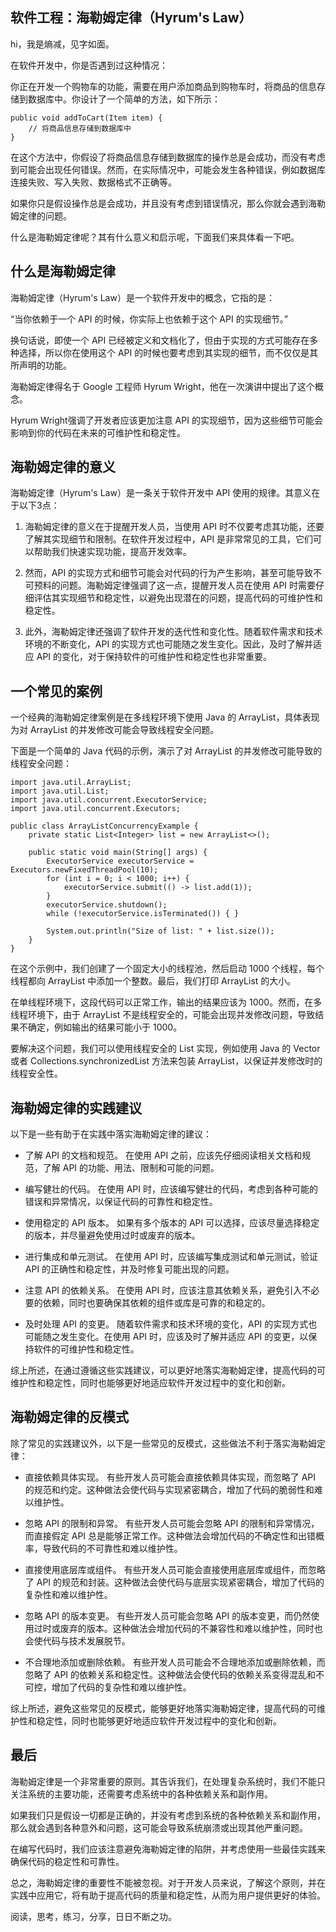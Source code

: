 
## 软件工程：海勒姆定律（Hyrum's Law）
hi，我是熵减，见字如面。

在软件开发中，你是否遇到过这种情况：

你正在开发一个购物车的功能，需要在用户添加商品到购物车时，将商品的信息存储到数据库中。你设计了一个简单的方法，如下所示：

	public void addToCart(Item item) {
	    // 将商品信息存储到数据库中
	}
在这个方法中，你假设了将商品信息存储到数据库的操作总是会成功，而没有考虑到可能会出现任何错误。然而，在实际情况中，可能会发生各种错误，例如数据库连接失败、写入失败、数据格式不正确等。

如果你只是假设操作总是会成功，并且没有考虑到错误情况，那么你就会遇到海勒姆定律的问题。

什么是海勒姆定律呢？其有什么意义和启示呢，下面我们来具体看一下吧。

## 什么是海勒姆定律
海勒姆定律（Hyrum's Law）是一个软件开发中的概念，它指的是：

“当你依赖于一个 API 的时候，你实际上也依赖于这个 API 的实现细节。”

换句话说，即使一个 API 已经被定义和文档化了，但由于实现的方式可能存在多种选择，所以你在使用这个 API 的时候也要考虑到其实现的细节，而不仅仅是其所声明的功能。

海勒姆定律得名于 Google 工程师 Hyrum Wright，他在一次演讲中提出了这个概念。

Hyrum Wright强调了开发者应该更加注意 API 的实现细节，因为这些细节可能会影响到你的代码在未来的可维护性和稳定性。

## 海勒姆定律的意义
海勒姆定律（Hyrum's Law）是一条关于软件开发中 API 使用的规律。其意义在于以下3点：

1. 海勒姆定律的意义在于提醒开发人员，当使用 API 时不仅要考虑其功能，还要了解其实现细节和限制。在软件开发过程中，API 是非常常见的工具，它们可以帮助我们快速实现功能，提高开发效率。

2. 然而，API 的实现方式和细节可能会对代码的行为产生影响，甚至可能导致不可预料的问题。海勒姆定律强调了这一点，提醒开发人员在使用 API 时需要仔细评估其实现细节和稳定性，以避免出现潜在的问题，提高代码的可维护性和稳定性。

3. 此外，海勒姆定律还强调了软件开发的迭代性和变化性。随着软件需求和技术环境的不断变化，API 的实现方式也可能随之发生变化。因此，及时了解并适应 API 的变化，对于保持软件的可维护性和稳定性也非常重要。

## 一个常见的案例
一个经典的海勒姆定律案例是在多线程环境下使用 Java 的 ArrayList，具体表现为对 ArrayList 的并发修改可能会导致线程安全问题。

下面是一个简单的 Java 代码的示例，演示了对 ArrayList 的并发修改可能导致的线程安全问题：

	import java.util.ArrayList;
	import java.util.List;
	import java.util.concurrent.ExecutorService;
	import java.util.concurrent.Executors;

	public class ArrayListConcurrencyExample {
	    private static List<Integer> list = new ArrayList<>();

	    public static void main(String[] args) {
	        ExecutorService executorService = Executors.newFixedThreadPool(10);
	        for (int i = 0; i < 1000; i++) {
	            executorService.submit(() -> list.add(1));
	        }
	        executorService.shutdown();
	        while (!executorService.isTerminated()) { }

	        System.out.println("Size of list: " + list.size());
	    }
	}
在这个示例中，我们创建了一个固定大小的线程池，然后启动 1000 个线程，每个线程都向 ArrayList 中添加一个整数。最后，我们打印 ArrayList 的大小。

在单线程环境下，这段代码可以正常工作，输出的结果应该为 1000。然而，在多线程环境下，由于 ArrayList 不是线程安全的，可能会出现并发修改问题，导致结果不确定，例如输出的结果可能小于 1000。

要解决这个问题，我们可以使用线程安全的 List 实现，例如使用 Java 的 Vector 或者 Collections.synchronizedList 方法来包装 ArrayList，以保证并发修改时的线程安全性。

## 海勒姆定律的实践建议
以下是一些有助于在实践中落实海勒姆定律的建议：

+ 了解 API 的文档和规范。 在使用 API 之前，应该先仔细阅读相关文档和规范，了解 API 的功能、用法、限制和可能的问题。

+ 编写健壮的代码。 在使用 API 时，应该编写健壮的代码，考虑到各种可能的错误和异常情况，以保证代码的可靠性和稳定性。

+ 使用稳定的 API 版本。 如果有多个版本的 API 可以选择，应该尽量选择稳定的版本，并尽量避免使用过时或废弃的版本。

+ 进行集成和单元测试。 在使用 API 时，应该编写集成测试和单元测试，验证 API 的正确性和稳定性，并及时修复可能出现的问题。

+ 注意 API 的依赖关系。 在使用 API 时，应该注意其依赖关系，避免引入不必要的依赖，同时也要确保其依赖的组件或库是可靠的和稳定的。

+ 及时处理 API 的变更。 随着软件需求和技术环境的变化，API 的实现方式也可能随之发生变化。在使用 API 时，应该及时了解并适应 API 的变更，以保持软件的可维护性和稳定性。

综上所述，在通过遵循这些实践建议，可以更好地落实海勒姆定律，提高代码的可维护性和稳定性，同时也能够更好地适应软件开发过程中的变化和创新。

## 海勒姆定律的反模式
除了常见的实践建议外，以下是一些常见的反模式，这些做法不利于落实海勒姆定律：

+ 直接依赖具体实现。 有些开发人员可能会直接依赖具体实现，而忽略了 API 的规范和约定。这种做法会使代码与实现紧密耦合，增加了代码的脆弱性和难以维护性。

+ 忽略 API 的限制和异常。 有些开发人员可能会忽略 API 的限制和异常情况，而直接假定 API 总是能够正常工作。这种做法会增加代码的不确定性和出错概率，导致代码的不可靠性和难以维护性。

+ 直接使用底层库或组件。 有些开发人员可能会直接使用底层库或组件，而忽略了 API 的规范和封装。这种做法会使代码与底层实现紧密耦合，增加了代码的复杂性和难以维护性。

+ 忽略 API 的版本变更。 有些开发人员可能会忽略 API 的版本变更，而仍然使用过时或废弃的版本。这种做法会增加代码的不兼容性和难以维护性，同时也会使代码与技术发展脱节。

+ 不合理地添加或删除依赖。 有些开发人员可能会不合理地添加或删除依赖，而忽略了 API 的依赖关系和稳定性。这种做法会使代码的依赖关系变得混乱和不可控，增加了代码的复杂性和难以维护性。

综上所述，避免这些常见的反模式，能够更好地落实海勒姆定律，提高代码的可维护性和稳定性，同时也能够更好地适应软件开发过程中的变化和创新。

## 最后
海勒姆定律是一个非常重要的原则。其告诉我们，在处理复杂系统时，我们不能只关注系统的主要功能，还需要考虑系统中的各种依赖关系和副作用。

如果我们只是假设一切都是正确的，并没有考虑到系统的各种依赖关系和副作用，那么就会遇到各种意外和问题，这可能会导致系统崩溃或出现其他严重问题。

在编写代码时，我们应该注意避免海勒姆定律的陷阱，并考虑使用一些最佳实践来确保代码的稳定性和可靠性。

总之，海勒姆定律的重要性不能被忽视。对于开发人员来说，了解这个原则，并在实践中应用它，将有助于提高代码的质量和稳定性，从而为用户提供更好的体验。

阅读，思考，练习，分享，日日不断之功。
<!--stackedit_data:
eyJoaXN0b3J5IjpbMTcyMDA2NzM4OV19
-->